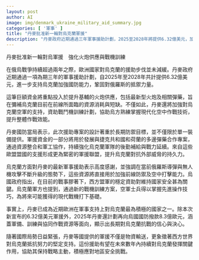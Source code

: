 ```yaml
---
layout: post
author: AI
image: img/denmark_ukraine_military_aid_summary.jpg
categories: [ '軍事' ]
title: "丹麥批准新一輪對烏克蘭軍援"
description: "丹麥政府近期通過三年軍事援助計劃，2025至2028年將提供6.32億美元，加強烏克蘭火炮供應與戰機訓練，並攜手捷克、荷蘭等國強化多邊軍工合作。此舉凸顯西方國家對烏克蘭抗俄決心，協助烏軍提升國防與前線作戰能力。"
---
```

丹麥批准新一輪對烏軍援　強化火炮供應與戰機訓練

在俄烏戰爭持續超過兩年之際，歐洲國家對烏克蘭的援助步伐並未減緩。丹麥政府近期通過一項為期三年的軍事援助計劃，自2025年至2028年共計提供6.32億美元，進一步支持烏克蘭加強國防能力，鞏固對俄羅斯的抵禦力量。

這筆巨額資金將重點投入於提升基輔的火炮供應，包括最新型火炮及相關彈藥，旨在彌補烏克蘭目前在前線所面臨的資源消耗與短缺。不僅如此，丹麥還將加強對烏克蘭空軍的支持，資助戰鬥機訓練計劃，協助烏方熟練掌握現代化空中作戰技術，提升整體作戰效能。

丹麥國防當局表示，此次援助專案的設計著重於長期防禦目標，並不僅限於單一裝備提供。軍援資金的一部分將用於發展與捷克共和國和荷蘭的多邊彈藥合作專案，通過資源整合和軍工協作，持續強化烏克蘭軍隊的後勤補給與戰力延續。來自這些歐盟盟國的支援形成更為緊密的軍援聯盟，提升烏克蘭對抗外部威脅的持久力。

烏克蘭方面對丹麥的最新軍事援助表示高度感謝，並強調在當前俄羅斯導彈與無人機攻擊不斷升級的態勢下，這些資源將直接用於加強前線防禦及空中打擊能力。烏國政府指出，在目前的戰事膠著下，西方盟軍的穩定資助對維持國家安全甚為關鍵。烏克蘭軍方也提到，通過新的戰機訓練方案，空軍士兵得以掌握先進操作技巧，為將來可能獲得的現代戰機打下基礎。

事實上，丹麥已成為近期歐洲在軍事支持上對烏克蘭最為積極的國家之一。除本次新宣布的6.32億美元軍援外，2025年丹麥還計劃再向烏國國防撥款8.3億歐元，涵蓋軍備、訓練與協同作戰資源等面向，顯示出長期對烏克蘭抗戰的信心與決心。

隨著國際局勢日益緊張，丹麥等國提供的軍援不僅是物資輸送，更象徵著西方世界對烏克蘭抵抗努力的堅定支持。這份援助有望在未來數年內持續對烏克蘭發揮關鍵作用，協助其保持戰略主動，積極應對地區安全挑戰。